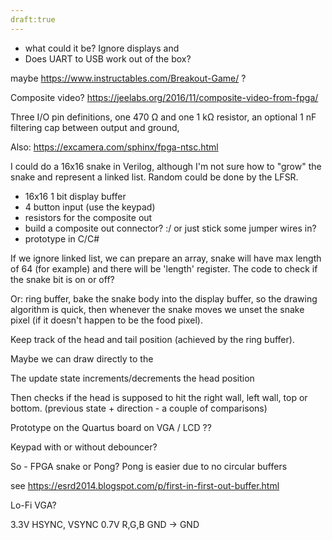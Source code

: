 ```yaml
---
draft:true
---
```

- what could it be? Ignore displays and 
- Does UART to USB work out of the box?


maybe https://www.instructables.com/Breakout-Game/ ?

Composite video? https://jeelabs.org/2016/11/composite-video-from-fpga/

Three I/O pin definitions, one 470 Ω and one 1 kΩ resistor, an optional 1 nF filtering cap between output and ground, 

Also: https://excamera.com/sphinx/fpga-ntsc.html

I could do a 16x16 snake in Verilog, although I'm not sure how to "grow" the snake and represent a linked list.
Random could be done by the LFSR. 

- 16x16 1 bit display buffer
- 4 button input (use the keypad)
- resistors for the composite out
- build a composite out connector? :/ or just stick some jumper wires in?
- prototype in C/C#

If we ignore linked list, we can prepare an array, snake will have max length of 64 (for example) and there will be 'length' register.
The code to check if the snake bit is on or off?

Or: ring buffer, bake the snake body into the display buffer, so the drawing algorithm is quick, then whenever the snake moves we unset the snake pixel (if it doesn't happen to be the food pixel).

Keep track of the head and tail position (achieved by the ring buffer).

Maybe we can draw directly to the 

The update state increments/decrements the head position

Then checks if the head is supposed to hit the right wall, left wall, top or bottom. (previous state + direction - a couple of comparisons)

Prototype on the Quartus board on VGA / LCD ??

Keypad with or without debouncer?

So - FPGA snake or Pong?
Pong is easier due to no circular buffers

see https://esrd2014.blogspot.com/p/first-in-first-out-buffer.html

Lo-Fi VGA? 

3.3V HSYNC, VSYNC
0.7V R,G,B
GND -> GND

